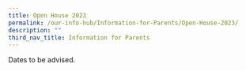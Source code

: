 ```yaml
---
title: Open House 2023
permalink: /our-info-hub/Information-for-Parents/Open-House-2023/
description: ""
third_nav_title: Information for Parents
---
```

Dates to be advised.